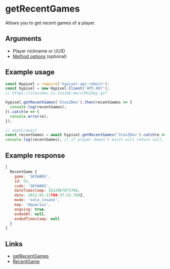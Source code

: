 # getRecentGames
Allows you to get recent games of a player.
## Arguments
- Player nickname or UUID
- [Method options](https://hypixel.stavzdev.me/#/docs/main/master/typedef/MethodOptions) (optional)

## Example usage
```js
const Hypixel = require('hypixel-api-reborn');
const hypixel = new Hypixel.Client('API-KEY');
// https://stavzdev.is-inside.me/cCMiZdoy.gif

hypixel.getRecentGames('StavZDev').then(recentGames => {
  console.log(recentGames);
}).catch(e => {
  console.error(e);
});

// async/await
const recentGames = await hypixel.getRecentGames('StavZDev').catch(e => console.error(e));
console.log(recentGames); // if player doesn't exist will return null.
```
## Example response
```js
[
  RecentGame {
    game: 'SKYWARS',
    id: 51,
    code: 'SKYWARS',
    dateTimestamp: 1612067873760,
    date: 2021-01-31T04:37:53.760Z,
    mode: 'solo_insane',
    map: 'Aquarius',
    ongoing: true,
    endedAt: null,
    endedTimestamp: null
  }
]
```
## Links
- [getRecentGames](https://hypixel.stavzdev.me/#/docs/main/master/class/Client?scrollTo=getRecentGames)
- [RecentGame](https://hypixel.stavzdev.me/#/docs/main/master/class/RecentGame)
